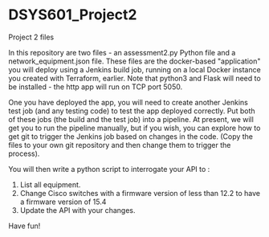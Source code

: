 # DSYS601_Project2
Project 2 files

In this repository are two files - an assessment2.py Python file and a network_equipment.json file.
These files are the docker-based "application" you will deploy using a Jenkins build job, running on a local Docker instance you created with Terraform, earlier.
Note that python3 and Flask will need to be installed - the http app will run on TCP port 5050.

One you have deployed the app, you will need to create another Jenkins test job (and any testing code) to test the app deployed correctly.
Put both of these jobs (the build and the test job) into a pipeline.
At present, we will get you to run the pipeline manually, but if you wish, you can explore how to get git to trigger the Jenkins job based on changes in the code.
(Copy the files to your own git repository and then change them to trigger the process).

You will then write a python script to interrogate your API to :
1. List all equipment.
2. Change Cisco switches with a firmware version of less than 12.2 to have a firmware version of 15.4
3. Update the API with your changes.

Have fun!
